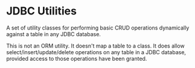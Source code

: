 # JDBC Utilities 

A set of utility classes for performing basic CRUD operations dynamically against a table in any JDBC database.

This is not an ORM utility. It doesn't map a table to a class. It does allow select/insert/update/delete operations on any table in a JDBC database, provided access to those operations have been granted.
